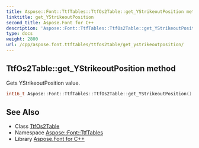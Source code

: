 ```yaml
---
title: Aspose::Font::TtfTables::TtfOs2Table::get_YStrikeoutPosition method
linktitle: get_YStrikeoutPosition
second_title: Aspose.Font for C++
description: 'Aspose::Font::TtfTables::TtfOs2Table::get_YStrikeoutPosition method. Gets YStrikeoutPosition value in C++.'
type: docs
weight: 2800
url: /cpp/aspose.font.ttftables/ttfos2table/get_ystrikeoutposition/
---
```

## TtfOs2Table::get_YStrikeoutPosition method


Gets YStrikeoutPosition value.

```cpp
int16_t Aspose::Font::TtfTables::TtfOs2Table::get_YStrikeoutPosition() const
```

## See Also

* Class [TtfOs2Table](../)
* Namespace [Aspose::Font::TtfTables](../../)
* Library [Aspose.Font for C++](../../../)
